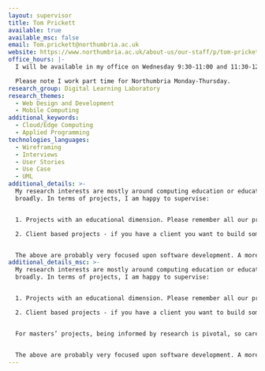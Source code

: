 ```yaml
---
layout: supervisor
title: Tom Prickett
available: true
available_msc: false
email: Tom.prickett@northumbria.ac.uk
website: https://www.northumbria.ac.uk/about-us/our-staff/p/tom-prickett/
office_hours: |-
  I will be available in my office on Wednesday 9:30-11:00 and 11:30-12:00

  Please note I work part time for Northumbria Monday-Thursday.
research_group: Digital Learning Laboratory
research_themes:
  - Web Design and Development
  - Mobile Computing
additional_keywords:
  - Cloud/Edge Computing
  - Applied Programming
technologies_languages:
  - Wireframing
  - Interviews
  - User Stories
  - Use Case
  - UML
additional_details: >-
  My research interests are mostly around computing education or education more
  broadly. In terms of projects, I am happy to supervise:


  1. Projects with an educational dimension. Please remember all our projects have to include the use of the practical skills you[](<1. https://doi.org/10.1109/ICGS3.2019.8688137>) have learned on your Programme of study.

  2. Client based projects - if you have a client you want to build something for, for example whoever you completed your placement for, or a local club or society. An element of novelty / challenge is expected i.e., it’s not just about building something, it is building something that you must complete some background research upon in order to build it.


  The above are probably very focused upon software development. A more research oriented idea could be to have a look at [](<1. https://doi.org/10.1109/ICGS3.2019.8688137>)<https://doi.org/10.1109/ICGS3.2019.8688137>. Could you configure a web-crawler to re-run this experiment but only look at learning outcomes and hence content that is likely to be assessed? You could do this looking at security or sustainability.
additional_details_msc: >-
  My research interests are mostly around computing education or education more
  broadly. In terms of projects, I am happy to supervise:


  1. Projects with an educational dimension. Please remember all our projects have to include the use of the practical skills you have learned on your Programme of study.

  2. Client based projects - if you have a client you want to build something for, for example whoever you completed your placement for, or a local club or society. An element of novelty / challenge is expected i.e., it’s not just about building something, it is building something that you must complete some background research upon in order to build it.


  For masters’ projects, being informed by research is pivotal, so care needs to be taken with client based projects to ensure they evidence an appropriate challenge and the word is underpinned by a research investigation.


  The above are probably very focused upon software development. A more research oriented idea could be to have a look at [](<1. https://doi.org/10.1109/ICGS3.2019.8688137>)<https://doi.org/10.1109/ICGS3.2019.8688137>. Could you configure a web-crawler to re-run this experiment but only look at learning outcomes and hence content that is likely to be assessed? You could do this looking at security or sustainability.
---
```

